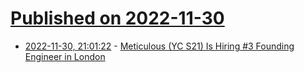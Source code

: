 # [Published on 2022-11-30](index.md)

* [2022-11-30, 21:01:22](https://news.ycombinator.com/item?id=33807621) - [Meticulous (YC S21) Is Hiring #3 Founding Engineer in London](https://news.ycombinator.com/item?id=33807621)
